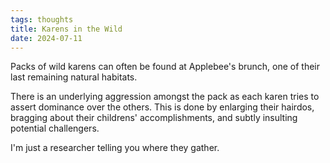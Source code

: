 ```yaml
---
tags: thoughts
title: Karens in the Wild
date: 2024-07-11
---
```


Packs of wild karens can often be found at Applebee's brunch, one of their last remaining natural habitats.

There is an underlying aggression amongst the pack as each karen tries to assert dominance over the others. This is done by enlarging their hairdos, bragging about their childrens' accomplishments, and subtly insulting potential challengers.

I'm just a researcher telling you where they gather.

